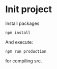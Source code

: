 Init project
=====================

Install packages

	npm install
	
And execute:

	npm run production

for compiling src.
